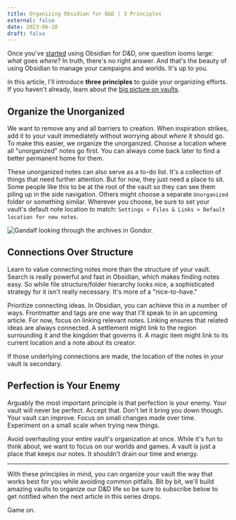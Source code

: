 ```yaml
---
title: Organizing Obsidian for D&D | 3 Principles
external: false
date: 2023-06-18
draft: false
---
```


Once you've [started](/blog/getting-started-with-obsidian-dnd/) using Obsidian for D&D, one question looms large: *what* goes *where*? In truth, there's no right answer. And that's the beauty of using Obsidian to manage your campaigns and worlds. It's up to you.

In this article, I'll introduce **three principles** to guide your organizing efforts. If you haven't already, learn about the [big picture on vaults](/blog/organizing-obsidian-dnd-big-picture-vaults/). 

## Organize the Unorganized
We want to remove any and all barriers to creation. When inspiration strikes, add it to your vault immediately without worrying about *where* it should go. To make this easier, we organize the unorganized. Choose a location where all "unorganized" notes go first. You can always come back later to find a better permanent home for them.

These unorganized notes can also serve as a to-do list. It's a collection of things that need further attention. But for now, they just need a place to sit. Some people like this to be at the root of the vault so they can see them piling up in the side navigation. Others might choose a separate `Unorganized` folder or something similar. Wherever you choose, be sure to set your vault's default note location to match: `Settings > Files & Links > Default location for new notes`.

![Gandalf looking through the archives in Gondor.](/images/gandalf-archives.jpg)

## Connections Over Structure
Learn to value connecting notes more than the structure of your vault. Search is really powerful and fast in Obsidian, which makes finding notes easy. So while file structure/folder hierarchy looks nice, a sophisticated strategy for it isn't really necessary. It's more of a "nice-to-have."

Prioritize connecting ideas. In Obsidian, you can achieve this in a number of ways. Frontmatter and tags are one way that I'll speak to in an upcoming article. For now, focus on linking relevant notes. Linking ensures that related ideas are always connected. A settlement might link to the region surrounding it and the kingdom that governs it. A magic item might link to its current location and a note about its creator. 

If those underlying connections are made, the location of the notes in your vault is secondary. 

## Perfection is Your Enemy
Arguably the most important principle is that perfection is your enemy. Your vault will never be perfect. Accept that. Don't let it bring you down though. Your vault can improve. Focus on small changes made over time. Experiment on a small scale when trying new things.

Avoid overhauling your entire vault's organization at once. While it's fun to think about, we want to focus on our worlds and games. A vault is just a place that keeps our notes. It shouldn't drain our time and energy. 

---

With these principles in mind, you can organize your vault the way that works best for you while avoiding common pitfalls. Bit by bit, we'll build amazing vaults to organize our D&D life so be sure to subscribe below to get notified when the next article in this series drops.

Game on.
